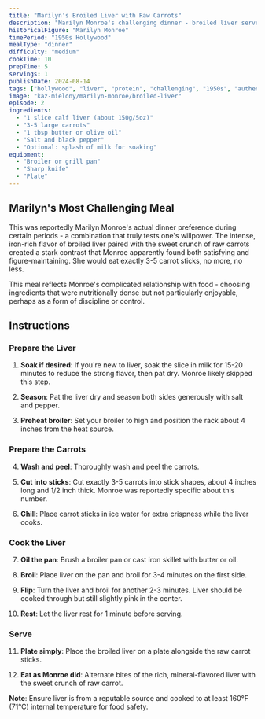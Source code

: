 ```yaml
---
title: "Marilyn's Broiled Liver with Raw Carrots"
description: "Marilyn Monroe's challenging dinner - broiled liver served with exactly 3-5 raw carrot sticks"
historicalFigure: "Marilyn Monroe"
timePeriod: "1950s Hollywood"
mealType: "dinner"
difficulty: "medium"
cookTime: 10
prepTime: 5
servings: 1
publishDate: 2024-08-14
tags: ["hollywood", "liver", "protein", "challenging", "1950s", "authentic"]
image: "kaz-mielony/marilyn-monroe/broiled-liver"
episode: 2
ingredients:
  - "1 slice calf liver (about 150g/5oz)"
  - "3-5 large carrots"
  - "1 tbsp butter or olive oil"
  - "Salt and black pepper"
  - "Optional: splash of milk for soaking"
equipment:
  - "Broiler or grill pan"
  - "Sharp knife"
  - "Plate"
---
```


## Marilyn's Most Challenging Meal

This was reportedly Marilyn Monroe's actual dinner preference during certain periods - a combination that truly tests one's willpower. The intense, iron-rich flavor of broiled liver paired with the sweet crunch of raw carrots created a stark contrast that Monroe apparently found both satisfying and figure-maintaining. She would eat exactly 3-5 carrot sticks, no more, no less.

This meal reflects Monroe's complicated relationship with food - choosing ingredients that were nutritionally dense but not particularly enjoyable, perhaps as a form of discipline or control.

## Instructions

### Prepare the Liver

1. **Soak if desired**: If you're new to liver, soak the slice in milk for 15-20 minutes to reduce the strong flavor, then pat dry. Monroe likely skipped this step.

2. **Season**: Pat the liver dry and season both sides generously with salt and pepper.

3. **Preheat broiler**: Set your broiler to high and position the rack about 4 inches from the heat source.

### Prepare the Carrots

4. **Wash and peel**: Thoroughly wash and peel the carrots.

5. **Cut into sticks**: Cut exactly 3-5 carrots into stick shapes, about 4 inches long and 1/2 inch thick. Monroe was reportedly specific about this number.

6. **Chill**: Place carrot sticks in ice water for extra crispness while the liver cooks.

### Cook the Liver

7. **Oil the pan**: Brush a broiler pan or cast iron skillet with butter or oil.

8. **Broil**: Place liver on the pan and broil for 3-4 minutes on the first side.

9. **Flip**: Turn the liver and broil for another 2-3 minutes. Liver should be cooked through but still slightly pink in the center.

10. **Rest**: Let the liver rest for 1 minute before serving.

### Serve

11. **Plate simply**: Place the broiled liver on a plate alongside the raw carrot sticks.

12. **Eat as Monroe did**: Alternate bites of the rich, mineral-flavored liver with the sweet crunch of raw carrot.

**Note**: Ensure liver is from a reputable source and cooked to at least 160°F (71°C) internal temperature for food safety.
